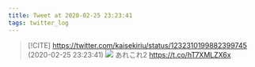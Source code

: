 ```yaml
---
title: Tweet at 2020-02-25 23:23:41
tags: twitter_log
---
```


> [!CITE] https://twitter.com/kaisekiriu/status/1232310199882399745 (2020-02-25 23:23:41)
> ![](https://twitter.com/kaisekiriu/status/1232310199882399745)
> あれこれ2
> https://t.co/hT7XMLZX6x
